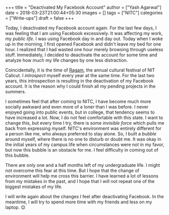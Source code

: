 +++
title = "Deactivated My Facebook Account"
author = ["Yash Agarwal"]
date = 2018-03-23T21:00:44+05:30
images = []
tags = ["NITC"]
categories = ["Write-ups"]
draft = false
+++

Today, I deactivated my Facebook account again. For the last few days, I was feeling that I am using Facebook excessively. It was affecting my work, my *public life*. I was using Facebook day in and day out. Today when I woke up in the morning, I first opened Facebook and didn't leave my bed for one hour. I realized that I had wasted one hour merely browsing through useless stuff. Immediately, I decided to deactivate the account for some time and analyze how much my life changes by one less distraction.

Coincidentally, it is the time of [Ragam](http://ragam.org.in/Main/), the annual cultural festival of NIT Calicut. I *introspect* myself every year at the same time. For the last two years, this introspection is resulting in the deactivation of my Facebook account. It is the reason why I could finish all my pending projects in the summers.

I sometimes feel that after coming to NITC, I have become much more socially awkward and even more of a loner than I was before. I never enjoyed going into public events, but in college, that tendency seems to have increased a lot. Now, I do not feel comfortable with this state. I want to change this, but every time I try, there is some *invisible force* which pulls me back from expressing myself. NITC's environment was entirely different for a person like me, who always preferred to stay alone. So, I built a *bubble* around myself, where there is no one to disturb or doubt me. It was okay in the initial years of my campus life when circumstances were not in my favor, but now this bubble is an obstacle for me. I feel difficulty in coming out of this bubble.

There are only one and a half months left of my undergraduate life. I might not overcome this fear at this time. But I hope that the change of environment will help me cross this barrier. I have learned a lot of lessons from my mistakes in the past, and I hope that I will not repeat one of the biggest mistakes of my life.

I will write again about the changes I feel after deactivating Facebook. In the meantime, I will try to spend more time with my friends and less on my laptop. :relieved:
